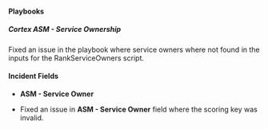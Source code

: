 
#### Playbooks

##### Cortex ASM - Service Ownership

Fixed an issue in the playbook where service owners where not found in the inputs for the RankServiceOwners script.

#### Incident Fields

- **ASM - Service Owner**

- Fixed an issue in **ASM - Service Owner** field where the scoring key was invalid.
